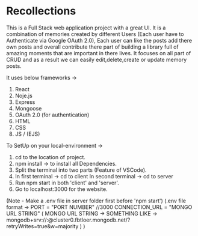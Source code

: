 # Recollections
This is a Full Stack web application project with a great UI. It is a combination of memories created by different Users (Each user have to Authenticate via Google OAuth 2.0), Each user can like the posts add there own posts and overall contribute there part of building a library full of amazing moments that are important in there lives. It focuses on all part of CRUD and as a result we can easily edit,delete,create or update memory posts.

It uses below frameworks ->
1) React
2) Noje.js
3) Express
4) Mongoose
5) OAuth 2.0 (for authentication)
6) HTML
7) CSS
8) JS / (EJS)

To SetUp on your local-environment ->
1) cd to the location of project.
2) npm install -> to install all Dependencies.
3) Split the terminal into two parts (Feature of VSCode).
4) In first terminal -> cd to client
   In second terminal -> cd to server
5) Run npm start in both 'client' and 'server'.
6) Go to localhost:3000 for the website.

(Note - Make a .env file in server folder first before 'npm start')
(.env file format -> 
  PORT = "PORT NUMBER" //3000
  CONNECTION_URL = "MONGO URL STRING"
  ( MONGO URL STRING -> SOMETHING LIKE -> mongodb+srv://<USERNAME>:<PASSWORD>@cluster0.fbtloer.mongodb.net/?retryWrites=true&w=majority )
)

